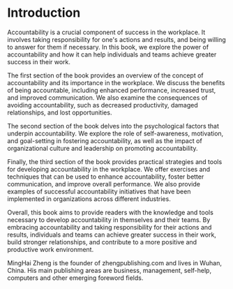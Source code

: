 # Introduction

Accountability is a crucial component of success in the workplace. It involves taking responsibility for one's actions and results, and being willing to answer for them if necessary. In this book, we explore the power of accountability and how it can help individuals and teams achieve greater success in their work.

The first section of the book provides an overview of the concept of accountability and its importance in the workplace. We discuss the benefits of being accountable, including enhanced performance, increased trust, and improved communication. We also examine the consequences of avoiding accountability, such as decreased productivity, damaged relationships, and lost opportunities.

The second section of the book delves into the psychological factors that underpin accountability. We explore the role of self-awareness, motivation, and goal-setting in fostering accountability, as well as the impact of organizational culture and leadership on promoting accountability.

Finally, the third section of the book provides practical strategies and tools for developing accountability in the workplace. We offer exercises and techniques that can be used to enhance accountability, foster better communication, and improve overall performance. We also provide examples of successful accountability initiatives that have been implemented in organizations across different industries.

Overall, this book aims to provide readers with the knowledge and tools necessary to develop accountability in themselves and their teams. By embracing accountability and taking responsibility for their actions and results, individuals and teams can achieve greater success in their work, build stronger relationships, and contribute to a more positive and productive work environment.

MingHai Zheng is the founder of zhengpublishing.com and lives in Wuhan, China. His main publishing areas are business, management, self-help, computers and other emerging foreword fields.
